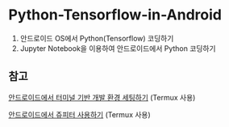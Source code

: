 # Python-Tensorflow-in-Android
 1. 안드로이드 OS에서 Python(Tensorflow) 코딩하기
 2. Jupyter Notebook을 이용하여 안드로이드에서 Python 코딩하기

## 
  

## 참고
[안드로이드에서 터미널 기반 개발 환경 세팅하기](http://arkainoh.blogspot.kr/2017/04/android.terminal.html) (Termux 사용)

[안드로이드에서 쥬피터 사용하기](http://www.leouieda.com/blog/scipy-on-android.html) (Termux 사용)
